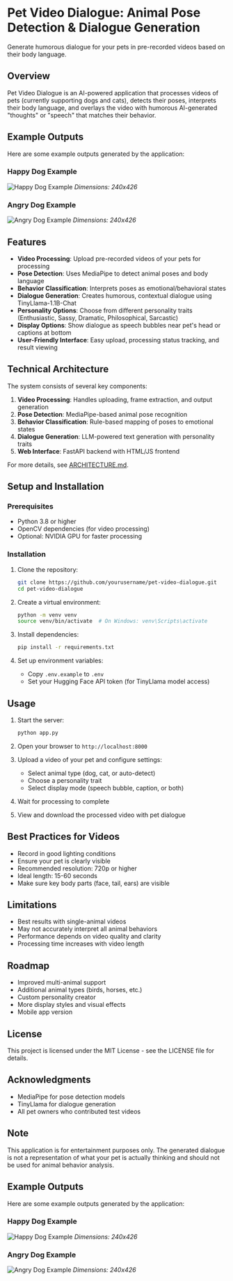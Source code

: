 # Pet Video Dialogue: Animal Pose Detection & Dialogue Generation

Generate humorous dialogue for your pets in pre-recorded videos based on their body language.

## Overview

Pet Video Dialogue is an AI-powered application that processes videos of pets (currently supporting dogs and cats), detects their poses, interprets their body language, and overlays the video with humorous AI-generated "thoughts" or "speech" that matches their behavior.

## Example Outputs

Here are some example outputs generated by the application:

### Happy Dog Example
![Happy Dog Example](output/gifs/happy_output.gif)
*Dimensions: 240x426*

### Angry Dog Example
![Angry Dog Example](output/gifs/angry_output.gif)
*Dimensions: 240x426*

## Features

- **Video Processing**: Upload pre-recorded videos of your pets for processing
- **Pose Detection**: Uses MediaPipe to detect animal poses and body language
- **Behavior Classification**: Interprets poses as emotional/behavioral states
- **Dialogue Generation**: Creates humorous, contextual dialogue using TinyLlama-1.1B-Chat
- **Personality Options**: Choose from different personality traits (Enthusiastic, Sassy, Dramatic, Philosophical, Sarcastic)
- **Display Options**: Show dialogue as speech bubbles near pet's head or captions at bottom
- **User-Friendly Interface**: Easy upload, processing status tracking, and result viewing

## Technical Architecture

The system consists of several key components:

1. **Video Processing**: Handles uploading, frame extraction, and output generation
2. **Pose Detection**: MediaPipe-based animal pose recognition
3. **Behavior Classification**: Rule-based mapping of poses to emotional states
4. **Dialogue Generation**: LLM-powered text generation with personality traits
5. **Web Interface**: FastAPI backend with HTML/JS frontend

For more details, see [ARCHITECTURE.md](ARCHITECTURE.md).

## Setup and Installation

### Prerequisites

- Python 3.8 or higher
- OpenCV dependencies (for video processing)
- Optional: NVIDIA GPU for faster processing

### Installation

1. Clone the repository:
   ```bash
   git clone https://github.com/yourusername/pet-video-dialogue.git
   cd pet-video-dialogue
   ```

2. Create a virtual environment:
   ```bash
   python -m venv venv
   source venv/bin/activate  # On Windows: venv\Scripts\activate
   ```

3. Install dependencies:
   ```bash
   pip install -r requirements.txt
   ```

4. Set up environment variables:
   - Copy `.env.example` to `.env`
   - Set your Hugging Face API token (for TinyLlama model access)

## Usage

1. Start the server:
   ```bash
   python app.py
   ```

2. Open your browser to `http://localhost:8000`

3. Upload a video of your pet and configure settings:
   - Select animal type (dog, cat, or auto-detect)
   - Choose a personality trait
   - Select display mode (speech bubble, caption, or both)

4. Wait for processing to complete

5. View and download the processed video with pet dialogue

## Best Practices for Videos

- Record in good lighting conditions
- Ensure your pet is clearly visible
- Recommended resolution: 720p or higher
- Ideal length: 15-60 seconds
- Make sure key body parts (face, tail, ears) are visible

## Limitations

- Best results with single-animal videos
- May not accurately interpret all animal behaviors
- Performance depends on video quality and clarity
- Processing time increases with video length

## Roadmap

- Improved multi-animal support
- Additional animal types (birds, horses, etc.)
- Custom personality creator
- More display styles and visual effects
- Mobile app version

## License

This project is licensed under the MIT License - see the LICENSE file for details.

## Acknowledgments

- MediaPipe for pose detection models
- TinyLlama for dialogue generation
- All pet owners who contributed test videos

## Note

This application is for entertainment purposes only. The generated dialogue is not a representation of what your pet is actually thinking and should not be used for animal behavior analysis.

## Example Outputs

Here are some example outputs generated by the application:

### Happy Dog Example
![Happy Dog Example](output/gifs/happy_output.gif)
*Dimensions: 240x426*

### Angry Dog Example
![Angry Dog Example](output/gifs/angry_output.gif)
*Dimensions: 240x426* 